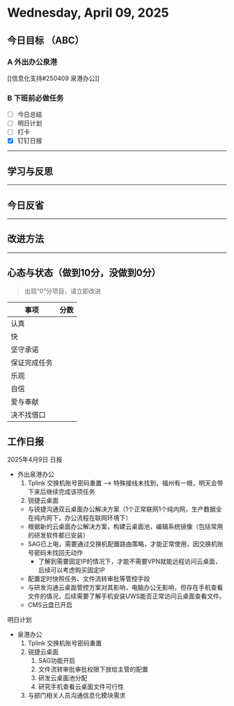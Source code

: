 # Wednesday, April 09, 2025

## 今日目标 （ABC）

### A 外出办公泉港

[[信息化支持#250409 泉港办公]]

### B 下班前必做任务

- [ ] 今日总结
- [ ] 明日计划
- [ ] 打卡
- [x] 钉钉日报

---

## 学习与反思

---

## 今日反省

---

## 改进方法

---

## 心态与状态（做到10分，没做到0分）

> 出现“0”分项目，请立即改进

| 事项         | 分数 |
| ------------ | ---- |
| 认真         |      |
| 快           |      |
| 坚守承诺     |      |
| 保证完成任务 |      |
| 乐观         |      |
| 自信         |      |
| 爱与奉献     |      |
| 决不找借口   |      |

## 工作日报

2025年4月9日 日报

- 外出泉港办公
  1. Tplink 交换机账号密码重置 --> 特殊接线未找到，福州有一根，明天会带下来后继续完成该项任务
  2. 锐捷云桌面
  - 与锐捷沟通双云桌面办公解决方案（1个正常联网1个纯内网，生产数据全在纯内网下，办公流程在联网环境下）
  - 根据新的云桌面办公解决方案，构建云桌面池，编辑系统镜像（包括常用的研发软件都已安装）
  - SAG已上电，需要通过交换机配置路由策略，才能正常使用，因交换机账号密码未找回无动作
    - 了解到需要固定IP的情况下，才能不需要VPN就能远程访问云桌面，后续可以考虑购买固定IP
  - 配置定时快照任务、文件流转审批等管控手段
  - 与研发沟通云桌面管控方案对其影响，电脑办公无影响，但存在手机查看文件的情况，后续需要了解手机安装UWS能否正常访问云桌面查看文件。
  - CMS云盘已开启

明日计划

- 泉港办公
  1. Tplink 交换机账号密码重置
  2. 锐捷云桌面
     1. SAG功能开启
     2. 文件流转审批审批权限下放给主管的配置
     3. 研发云桌面池分配
     4. 研究手机查看云桌面文件可行性
  3. 与部门相关人员沟通信息化模块需求
